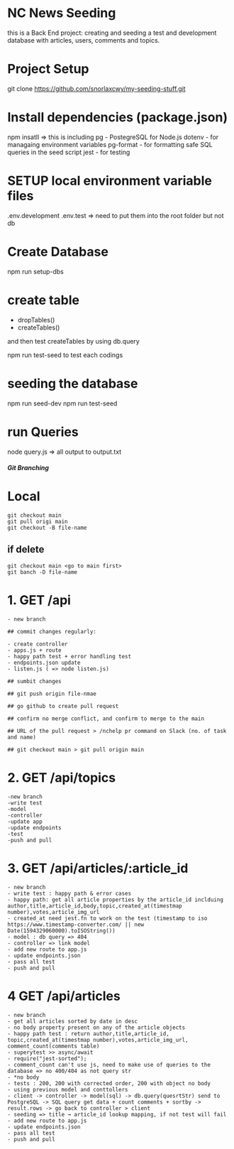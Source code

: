 # NC News Seeding

this is a Back End project: creating and seeding a test and development database with articles, users, comments and topics.

# Project Setup

git clone https://github.com/snorlaxcwy/my-seeding-stuff.git

# Install dependencies (package.json)

npm insatll
=> this is including
pg - PostegreSQL for Node.js
dotenv - for managaing environment variables
pg-format - for formatting safe SQL queries in the seed script
jest - for testing

# SETUP local environment variable files

.env.development
.env.test
=> need to put them into the root folder but not db

# Create Database

npm run setup-dbs

# create table

- dropTables()
- createTables()

and then test createTables by using db.query

npm run test-seed to test each codings

# seeding the database

npm run seed-dev
npm run test-seed

# run Queries

node query.js
=> all output to output.txt

##### Git Branching

# Local

    git checkout main
    git pull origi main
    git checkout -B file-name

## if delete

    git checkout main <go to main first>
    git banch -D file-name

# 1. GET /api

    - new branch

    ## commit changes regularly:

    - create controller
    - apps.js + route
    - happy path test + error handling test
    - endpoints.json update
    - listen.js ( => node listen.js)

    ## sumbit changes

    ## git push origin file-nmae

    ## go github to create pull request

    ## confirm no merge conflict, and confirm to merge to the main

    ## URL of the pull request > /nchelp pr command on Slack (no. of task and name)

    ## git checkout main > git pull origin main

# 2. GET /api/topics

    -new branch
    -write test
    -model
    -controller
    -update app
    -update endpoints
    -test
    -push and pull

# 3. GET /api/articles/:article_id

    - new branch
    - write test : happy path & error cases
    - happy path: get all article properties by the article_id inclduing author,title,article_id,body,topic,created_at(timestmap number),votes,article_img_url
    - created_at need jest.fn to work on the test (timestamp to iso
    https://www.timestamp-converter.com/ || new Date(1594329060000).toISOString())
    - model : db query => 404
    - controller => link model
    - add new route to app.js
    - update endpoints.json
    - pass all test
    - push and pull

# 4 GET /api/articles

    - new branch
    - get all articles sorted by date in desc
    - no body property present on any of the article objects
    - happy path test : return author,title,article_id, topic,created_at(timestmap number),votes,article_img_url, comment_count(comments table)
    - superytest >> async/await
    - require("jest-sorted");
    - comment_count can't use js, need to make use of queries to the database => no 400/404 as not query str
    - *no body
    - tests : 200, 200 with corrected order, 200 with object no body
    - using previous model and conttollers
    - client -> controller -> model(sql) -> db.query(quesrtStr) send to PostgreSQL -> SQL query get data + count comments + sortby -> result.rows -> go back to controller > client
    - seeding => title → article_id lookup mapping, if not test will fail
    - add new route to app.js
    - update endpoints.json
    - pass all test
    - push and pull

